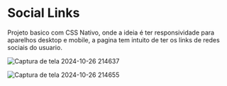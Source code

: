 # Social Links
 Projeto basico com CSS Nativo, onde a ideia é ter responsividade para aparelhos desktop e mobile, a pagina tem intuito de ter os links de redes sociais do usuario.


![Captura de tela 2024-10-26 214637](https://github.com/user-attachments/assets/5f73e498-1c70-4f0e-8e52-054744801a34)


![Captura de tela 2024-10-26 214655](https://github.com/user-attachments/assets/67ecc74b-3d83-4b62-8fb7-da431a2c70f9)
